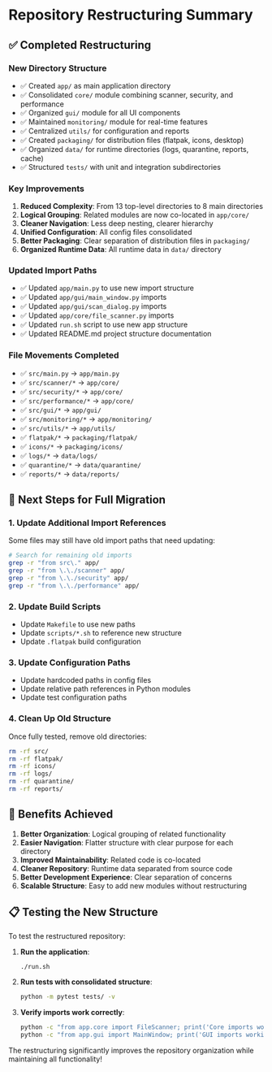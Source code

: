 # Repository Restructuring Summary

## ✅ Completed Restructuring

### New Directory Structure
- ✅ Created `app/` as main application directory
- ✅ Consolidated `core/` module combining scanner, security, and performance
- ✅ Organized `gui/` module for all UI components
- ✅ Maintained `monitoring/` module for real-time features
- ✅ Centralized `utils/` for configuration and reports
- ✅ Created `packaging/` for distribution files (flatpak, icons, desktop)
- ✅ Organized `data/` for runtime directories (logs, quarantine, reports, cache)
- ✅ Structured `tests/` with unit and integration subdirectories

### Key Improvements
1. **Reduced Complexity**: From 13 top-level directories to 8 main directories
2. **Logical Grouping**: Related modules are now co-located in `app/core/`
3. **Cleaner Navigation**: Less deep nesting, clearer hierarchy
4. **Unified Configuration**: All config files consolidated
5. **Better Packaging**: Clear separation of distribution files in `packaging/`
6. **Organized Runtime Data**: All runtime data in `data/` directory

### Updated Import Paths
- ✅ Updated `app/main.py` to use new import structure
- ✅ Updated `app/gui/main_window.py` imports
- ✅ Updated `app/gui/scan_dialog.py` imports
- ✅ Updated `app/core/file_scanner.py` imports
- ✅ Updated `run.sh` script to use new app structure
- ✅ Updated README.md project structure documentation

### File Movements Completed
- ✅ `src/main.py` → `app/main.py`
- ✅ `src/scanner/*` → `app/core/`
- ✅ `src/security/*` → `app/core/`
- ✅ `src/performance/*` → `app/core/`
- ✅ `src/gui/*` → `app/gui/`
- ✅ `src/monitoring/*` → `app/monitoring/`
- ✅ `src/utils/*` → `app/utils/`
- ✅ `flatpak/*` → `packaging/flatpak/`
- ✅ `icons/*` → `packaging/icons/`
- ✅ `logs/*` → `data/logs/`
- ✅ `quarantine/*` → `data/quarantine/`
- ✅ `reports/*` → `data/reports/`

## 🔄 Next Steps for Full Migration

### 1. Update Additional Import References
Some files may still have old import paths that need updating:
```bash
# Search for remaining old imports
grep -r "from src\." app/
grep -r "from \.\./scanner" app/
grep -r "from \.\./security" app/
grep -r "from \.\./performance" app/
```

### 2. Update Build Scripts
- Update `Makefile` to use new paths
- Update `scripts/*.sh` to reference new structure
- Update `.flatpak` build configuration

### 3. Update Configuration Paths
- Update hardcoded paths in config files
- Update relative path references in Python modules
- Update test configuration paths

### 4. Clean Up Old Structure
Once fully tested, remove old directories:
```bash
rm -rf src/
rm -rf flatpak/
rm -rf icons/
rm -rf logs/
rm -rf quarantine/
rm -rf reports/
```

## 🎯 Benefits Achieved

1. **Better Organization**: Logical grouping of related functionality
2. **Easier Navigation**: Flatter structure with clear purpose for each directory
3. **Improved Maintainability**: Related code is co-located
4. **Cleaner Repository**: Runtime data separated from source code
5. **Better Development Experience**: Clear separation of concerns
6. **Scalable Structure**: Easy to add new modules without restructuring

## 📋 Testing the New Structure

To test the restructured repository:

1. **Run the application**:
   ```bash
   ./run.sh
   ```

2. **Run tests with consolidated structure**:
   ```bash
   python -m pytest tests/ -v
   ```

3. **Verify imports work correctly**:
   ```bash
   python -c "from app.core import FileScanner; print('Core imports working')"
   python -c "from app.gui import MainWindow; print('GUI imports working')"
   ```

The restructuring significantly improves the repository organization while maintaining all functionality!
